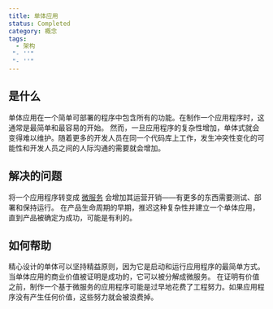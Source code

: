 ```yaml
---
title: 单体应用
status: Completed
category: 概念
tags:
  - 架构
 "- ''"
 "- ''"
---
```


## 是什么

单体应用在一个简单可部署的程序中包含所有的功能。在制作一个应用程序时，这通常是最简单和最容易的开始。 然而，一旦应用程序的复杂性增加，单体式就会变得难以维护。随着更多的开发人员在同一个代码库上工作，发生冲突性变化的可能性和开发人员之间的人际沟通的需要就会增加。

## 解决的问题

将一个应用程序转变成 [微服务](/zh-cn/microservices/) 会增加其运营开销——有更多的东西需要测试、部署和保持运行。 在产品生命周期的早期，推迟这种复杂性并建立一个单体应用，直到产品被确定为成功，可能是有利的。

## 如何帮助

精心设计的单体可以坚持精益原则，因为它是启动和运行应用程序的最简单方式。当单体应用的商业价值被证明是成功的，它可以被分解成微服务。 在证明有价值之前，制作一个基于微服务的应用程序可能是过早地花费了工程努力。如果应用程序没有产生任何价值，这些努力就会被浪费掉。
